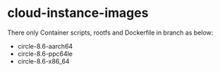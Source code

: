 # cloud-instance-images

There only Container scripts, rootfs and Dockerfile in branch as below:

- circle-8.6-aarch64
- circle-8.6-ppc64le
- circle-8.6-x86_64
